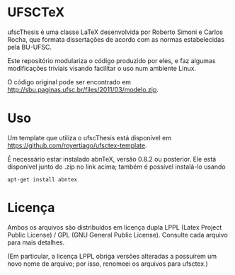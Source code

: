 UFSCTeX
=======

ufscThesis é uma classe LaTeX desenvolvida por
Roberto Simoni e Carlos Rocha,
que formata dissertações de acordo com as normas
estabelecidas pela BU-UFSC.

Este repositório modulariza o código produzido por eles,
e faz algumas modificações triviais
visando facilitar o uso num ambiente Linux.

O código original pode ser encontrado em
http://sbu.paginas.ufsc.br/files/2011/03/modelo.zip.


Uso
===

Um template que utiliza o ufscThesis está disponível em
https://github.com/royertiago/ufsctex-template.

É necessário estar instalado abnTeX, versão 0.8.2 ou posterior.
Ele está disponível junto do .zip no link acima;
também é possível instalá-lo usando

    apt-get install abntex


Licença
=======

Ambos os arquivos são distribuídos em licença dupla
LPPL (Latex Project Public License) /
GPL (GNU General Public License).
Consulte cada arquivo para mais detalhes.

(Em particular, a licença LPPL obriga versões alteradas
a possuírem um novo nome de arquivo;
por isso, renomeei os arquivos para ufsctex.)
